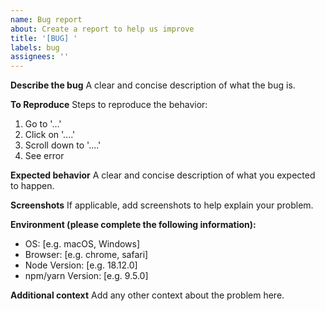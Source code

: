 ```yaml
---
name: Bug report
about: Create a report to help us improve
title: '[BUG] '
labels: bug
assignees: ''
---
```


**Describe the bug**
A clear and concise description of what the bug is.

**To Reproduce**
Steps to reproduce the behavior:
1. Go to '...'
2. Click on '....'
3. Scroll down to '....'
4. See error

**Expected behavior**
A clear and concise description of what you expected to happen.

**Screenshots**
If applicable, add screenshots to help explain your problem.

**Environment (please complete the following information):**
 - OS: [e.g. macOS, Windows]
 - Browser: [e.g. chrome, safari]
 - Node Version: [e.g. 18.12.0]
 - npm/yarn Version: [e.g. 9.5.0]

**Additional context**
Add any other context about the problem here. 